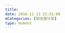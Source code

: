 ```yaml
---
title: 
date: 2016-11-13 22:51:00
mCategories: [朋友圈分享]
type: moment
---
```


<div id="share-20161113225100"></div>

<script>
var data = {
    "url": "http://yl.baicizhan.com/390079/daka/weixin?today=120&days=100&from=timeline&isappinstalled=0",
    "title": "我已经在百词斩上坚持了100天，今天过招120个单词。",
    "picUrl": "xueba_2x.png",
};
weChatShareRender(data, "share-20161113225100");
</script>
